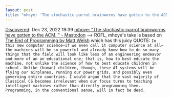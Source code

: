 ```yaml
---
layout: post
title: "mhoye: 'The stochastic-parrot brainworms have gotten to the ACM. ' - Mastodon"
---
```

[Discovered](http://rolandtanglao.com/2020/07/29/p1-blogthis-checkvist-list-links-to-blog/): Dec 23, 2022 19:39 [mhoye: "The stochastic-parrot brainworms have gotten to the ACM. " - Mastodon](https://mastodon.social/@mhoye/109566492698655710) --> ROFL, mhoye's take is based on [The End of Programming by Matt Welsh](https://cacm.acm.org/magazines/2023/1/267976-the-end-of-programming/fulltext) which has this juicy QUOTE: `In this new computer science—if we even call it computer science at all—the machines will be so powerful and already know how to do so many things that the field will look like less of an engineering endeavor and more of an an educational one; that is, how to best educate the machine, not unlike the science of how to best educate children in school. Unlike (human) children, though, these AI systems will be flying our airplanes, running our power grids, and possibly even governing entire countries. I would argue that the vast majority of Classical CS becomes irrelevant when our focus turns to teaching intelligent machines rather than directly programming them. Programming, in the conventional sense, will in fact be dead.`
